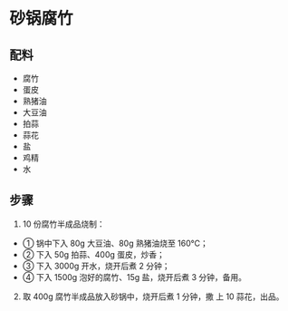 # 砂锅腐竹

## 配料
- 腐竹
- 蛋皮
- 熟猪油
- 大豆油
- 拍蒜
- 蒜花
- 盐
- 鸡精
- 水

## 步骤
1. 10 份腐竹半成品烧制：
- ① 锅中下入 80g 大豆油、80g 熟猪油烧至 160℃；
- ② 下入 50g 拍蒜、400g 蛋皮，炒香；
- ③ 下入 3000g 开水，烧开后煮 2 分钟；
- ④ 下入 1500g 泡好的腐竹、15g 盐，烧开后煮 3 分钟，备用。

2. 取 400g 腐竹半成品放入砂锅中，烧开后煮 1 分钟，撒
上 10 蒜花，出品。